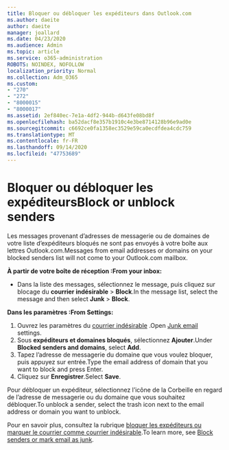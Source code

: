 ```yaml
---
title: Bloquer ou débloquer les expéditeurs dans Outlook.com
ms.author: daeite
author: daeite
manager: joallard
ms.date: 04/23/2020
ms.audience: Admin
ms.topic: article
ms.service: o365-administration
ROBOTS: NOINDEX, NOFOLLOW
localization_priority: Normal
ms.collection: Adm_O365
ms.custom:
- "270"
- "272"
- "8000015"
- "8000017"
ms.assetid: 2ef840ec-7e1a-4df2-944b-d643fe08bd8f
ms.openlocfilehash: ba52dacf8e357b1910c4e3be8714128b96e9ad0e
ms.sourcegitcommit: c6692ce0fa1358ec3529e59ca0ecdfdea4cdc759
ms.translationtype: MT
ms.contentlocale: fr-FR
ms.lasthandoff: 09/14/2020
ms.locfileid: "47753689"
---
```

# <a name="block-or-unblock-senders"></a><span data-ttu-id="814c3-102">Bloquer ou débloquer les expéditeurs</span><span class="sxs-lookup"><span data-stu-id="814c3-102">Block or unblock senders</span></span>

<span data-ttu-id="814c3-103">Les messages provenant d’adresses de messagerie ou de domaines de votre liste d’expéditeurs bloqués ne sont pas envoyés à votre boîte aux lettres Outlook.com.</span><span class="sxs-lookup"><span data-stu-id="814c3-103">Messages from email addresses or domains on your blocked senders list will not come to your Outlook.com mailbox.</span></span>

<span data-ttu-id="814c3-104">**À partir de votre boîte de réception :**</span><span class="sxs-lookup"><span data-stu-id="814c3-104">**From your inbox:**</span></span>

- <span data-ttu-id="814c3-105">Dans la liste des messages, sélectionnez le message, puis cliquez sur blocage du **courrier indésirable**  >  **Block**.</span><span class="sxs-lookup"><span data-stu-id="814c3-105">In the message list, select the message and then select **Junk** > **Block**.</span></span>

<span data-ttu-id="814c3-106">**Dans les paramètres :**</span><span class="sxs-lookup"><span data-stu-id="814c3-106">**From Settings:**</span></span>

1. <span data-ttu-id="814c3-107">Ouvrez les paramètres du [courrier indésirable](https://outlook.live.com/mail/options/mail/junkEmail) .</span><span class="sxs-lookup"><span data-stu-id="814c3-107">Open [Junk email](https://outlook.live.com/mail/options/mail/junkEmail) settings.</span></span>
2. <span data-ttu-id="814c3-108">Sous **expéditeurs et domaines bloqués**, sélectionnez **Ajouter**.</span><span class="sxs-lookup"><span data-stu-id="814c3-108">Under **Blocked senders and domains**, select **Add**.</span></span>
3. <span data-ttu-id="814c3-109">Tapez l’adresse de messagerie du domaine que vous voulez bloquer, puis appuyez sur entrée.</span><span class="sxs-lookup"><span data-stu-id="814c3-109">Type the email address of domain that you want to block and press Enter.</span></span>
4. <span data-ttu-id="814c3-110">Cliquez sur **Enregistrer**.</span><span class="sxs-lookup"><span data-stu-id="814c3-110">Select **Save**.</span></span>

<span data-ttu-id="814c3-111">Pour débloquer un expéditeur, sélectionnez l’icône de la Corbeille en regard de l’adresse de messagerie ou du domaine que vous souhaitez débloquer.</span><span class="sxs-lookup"><span data-stu-id="814c3-111">To unblock a sender, select the trash icon next to the email address or domain you want to unblock.</span></span>

<span data-ttu-id="814c3-112">Pour en savoir plus, consultez la rubrique [bloquer les expéditeurs ou marquer le courrier comme courrier indésirable](https://support.office.com/article/a3ece97b-82f8-4a5e-9ac3-e92fa6427ae4?wt.mc_id=Office_Outlook_com_Alchemy).</span><span class="sxs-lookup"><span data-stu-id="814c3-112">To learn more, see [Block senders or mark email as junk](https://support.office.com/article/a3ece97b-82f8-4a5e-9ac3-e92fa6427ae4?wt.mc_id=Office_Outlook_com_Alchemy).</span></span>